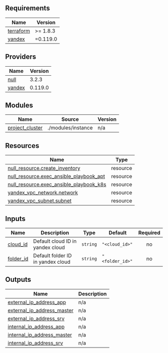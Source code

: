 <!-- BEGIN_TF_DOCS -->
## Requirements

| Name | Version |
|------|---------|
| <a name="requirement_terraform"></a> [terraform](#requirement\_terraform) | >= 1.8.3 |
| <a name="requirement_yandex"></a> [yandex](#requirement\_yandex) | =0.119.0 |

## Providers

| Name | Version |
|------|---------|
| <a name="provider_null"></a> [null](#provider\_null) | 3.2.3 |
| <a name="provider_yandex"></a> [yandex](#provider\_yandex) | 0.119.0 |

## Modules

| Name | Source | Version |
|------|--------|---------|
| <a name="module_project_cluster"></a> [project\_cluster](#module\_project\_cluster) | ./modules/instance | n/a |

## Resources

| Name | Type |
|------|------|
| [null_resource.create_inventory](https://registry.terraform.io/providers/hashicorp/null/latest/docs/resources/resource) | resource |
| [null_resource.exec_ansible_playbook_apt](https://registry.terraform.io/providers/hashicorp/null/latest/docs/resources/resource) | resource |
| [null_resource.exec_ansible_playbook_k8s](https://registry.terraform.io/providers/hashicorp/null/latest/docs/resources/resource) | resource |
| [yandex_vpc_network.network](https://registry.terraform.io/providers/yandex-cloud/yandex/0.119.0/docs/resources/vpc_network) | resource |
| [yandex_vpc_subnet.subnet](https://registry.terraform.io/providers/yandex-cloud/yandex/0.119.0/docs/resources/vpc_subnet) | resource |

## Inputs

| Name | Description | Type | Default | Required |
|------|-------------|------|---------|:--------:|
| <a name="input_cloud_id"></a> [cloud\_id](#input\_cloud\_id) | Default cloud ID in yandex cloud | `string` | `"<cloud_id>"` | no |
| <a name="input_folder_id"></a> [folder\_id](#input\_folder\_id) | Default folder ID in yandex cloud | `string` | `"<folder_id>"` | no |

## Outputs

| Name | Description |
|------|-------------|
| <a name="output_external_ip_address_app"></a> [external\_ip\_address\_app](#output\_external\_ip\_address\_app) | n/a |
| <a name="output_external_ip_address_master"></a> [external\_ip\_address\_master](#output\_external\_ip\_address\_master) | n/a |
| <a name="output_external_ip_address_srv"></a> [external\_ip\_address\_srv](#output\_external\_ip\_address\_srv) | n/a |
| <a name="output_internal_ip_address_app"></a> [internal\_ip\_address\_app](#output\_internal\_ip\_address\_app) | n/a |
| <a name="output_internal_ip_address_master"></a> [internal\_ip\_address\_master](#output\_internal\_ip\_address\_master) | n/a |
| <a name="output_internal_ip_address_srv"></a> [internal\_ip\_address\_srv](#output\_internal\_ip\_address\_srv) | n/a |
<!-- END_TF_DOCS -->